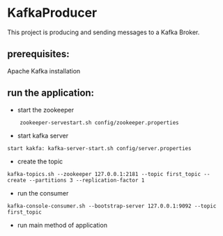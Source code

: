 # KafkaProducer

This project is producing and sending messages to a Kafka Broker.

## prerequisites:
Apache Kafka installation

## run the application:

- start the zookeeper
```
    zookeeper-servestart.sh config/zookeeper.properties
```
- start kafka server
```
start kakfa: kafka-server-start.sh config/server.properties
```
- create the topic
```
kafka-topics.sh --zookeeper 127.0.0.1:2181 --topic first_topic --create --partitions 3 --replication-factor 1
```
- run the consumer
```
kafka-console-consumer.sh --bootstrap-server 127.0.0.1:9092 --topic first_topic
```
- run main method of application